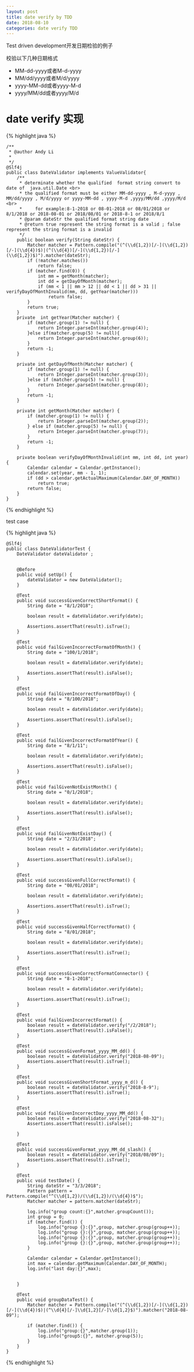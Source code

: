 ```yaml
---
layout: post
title: date verify by TDD
date: 2018-08-10
categories: date verify TDD
---
```

<p>Test driven development开发日期检验的例子<p>
<p>校验以下几种日期格式</p>
<ul>
<li>MM-dd-yyyy或者M-d-yyyy</li>
<li>MM/dd/yyyy或者M/d/yyyy</li>
<li>yyyy-MM-dd或者yyyy-M-d</li>
<li>yyyy/MM/dd或者yyyy/M/d</li>
</ul>


# date verify 实现
{% highlight java %} 


    /**
     * @author Andy Li
     *
     */
    @Slf4j
    public class DateValidator implements ValueValidator{
        /**
         * determinate whether the qualified  format string convert to date of  java.util.Date <br>
         * the qualified format must be either MM-dd-yyyy , M-d-yyyy , MM/dd/yyyy , M/d/yyyy or yyyy-MM-dd , yyyy-M-d ,yyyy/MM/dd ,yyyy/M/d <br>
         *     for example:8-1-2018 or 08-01-2018 or 08/01/2018 or 8/1/2018 or 2018-08-01 or 2018/08/01 or 2018-8-1 or 2018/8/1
         * @param dateStr the qualified format string date
         * @return true represent the string format is a valid ; false represent the string format is a invalid
         */
        public boolean verify(String dateStr) {
            Matcher matcher = Pattern.compile("(^(\\d{1,2})[/-](\\d{1,2})[/-](\\d{4})$)|(^(\\d{4})[/-](\\d{1,2})[/-](\\d{1,2})$)").matcher(dateStr);
            if (!matcher.matches())
                return false;
            if (matcher.find(0)) {
                int mm = getMonth(matcher);
                int dd = getDayOfMonth(matcher);
                if (mm < 1 || mm > 12 || dd < 1 || dd > 31 || verifyDayOfMonthInvalid(mm, dd, getYear(matcher)))
                    return false;
            }
            return true;
        }
        private  int getYear(Matcher matcher) {
            if (matcher.group(1) != null) {
                return Integer.parseInt(matcher.group(4));
            }else if(matcher.group(5) != null){
                return Integer.parseInt(matcher.group(6));
            }
            return -1;
        }

        private int getDayOfMonth(Matcher matcher) {
            if (matcher.group(1) != null) {
                return Integer.parseInt(matcher.group(3));
            }else if (matcher.group(5) != null) {
                return Integer.parseInt(matcher.group(8));
            }
            return -1;
        }

        private int getMonth(Matcher matcher) {
            if (matcher.group(1) != null) {
                return Integer.parseInt(matcher.group(2));
            } else if (matcher.group(5) != null) {
                return Integer.parseInt(matcher.group(7));
            }
            return -1;
        }

        private boolean verifyDayOfMonthInvalid(int mm, int dd, int year) {
            Calendar calendar = Calendar.getInstance();
            calendar.set(year, mm - 1, 1);
            if (dd > calendar.getActualMaximum(Calendar.DAY_OF_MONTH))
                return true;
            return false;
        }
    }

{% endhighlight %}






<p>test case</p>

{% highlight java %}

    @Slf4j
    public class DateValidatorTest {
        DateValidator dateValidator ;
    

        @Before
        public void setUp() {
            dateValidator = new DateValidator();
        }

        @Test
        public void successGivenCorrectShortFormat() {
            String date = "8/1/2018";

            boolean result = dateValidator.verify(date);

            Assertions.assertThat(result).isTrue();
        }

        @Test
        public void failGivenIncorrectFormatOfMonth() {
            String date = "100/1/2018";

            boolean result = dateValidator.verify(date);

            Assertions.assertThat(result).isFalse();
        }

        @Test
        public void failGivenIncorrectFormatOfDay() {
            String date = "8/100/2018";

            boolean result = dateValidator.verify(date);

            Assertions.assertThat(result).isFalse();
        }

        @Test
        public void failGivenIncorrectFormatOfYear() {
            String date = "8/1/11";

            boolean result = dateValidator.verify(date);

            Assertions.assertThat(result).isFalse();
        }

        @Test
        public void failGivenNotExistMonth() {
            String date = "0/1/2018";

            boolean result = dateValidator.verify(date);

            Assertions.assertThat(result).isFalse();
        }

        @Test
        public void failGivenNotExistDay() {
            String date = "2/31/2018";

            boolean result = dateValidator.verify(date);

            Assertions.assertThat(result).isFalse();
        }

        @Test
        public void successGivenFullCorrectFormat() {
            String date = "08/01/2018";

            boolean result = dateValidator.verify(date);

            Assertions.assertThat(result).isTrue();
        }

        @Test
        public void successGivenHalfCorrectFormat() {
            String date = "8/01/2018";

            boolean result = dateValidator.verify(date);

            Assertions.assertThat(result).isTrue();
        }

        @Test
        public void successGivenCorrectFormatConnector() {
            String date = "8-1-2018";

            boolean result = dateValidator.verify(date);

            Assertions.assertThat(result).isTrue();
        }

        @Test
        public void failGivenIncorrectFormat() {
            boolean result = dateValidator.verify("/2/2018");
            Assertions.assertThat(result).isFalse();
        }

        @Test
        public void successGivenFormat_yyyy_MM_dd() {
            boolean result = dateValidator.verify("2018-08-09");
            Assertions.assertThat(result).isTrue();
        }

        @Test
        public void successGivenShortFormat_yyyy_m_d() {
            boolean result = dateValidator.verify("2018-8-9");
            Assertions.assertThat(result).isTrue();
        }

        @Test
        public void failGivenIncorrectDay_yyyy_MM_dd() {
            boolean result = dateValidator.verify("2018-08-32");
            Assertions.assertThat(result).isFalse();

        }

        @Test
        public void successGivenFormat_yyyy_MM_dd_slash() {
            boolean result = dateValidator.verify("2018/08/09");
            Assertions.assertThat(result).isTrue();
        }

        @Test
        public void testDate() {
            String dateStr = "3/3/2018";
            Pattern pattern = Pattern.compile("^(\\d{1,2})/(\\d{1,2})/(\\d{4})$");
            Matcher matcher = pattern.matcher(dateStr);

            log.info("group count:{}",matcher.groupCount());
            int group = 0;
            if (matcher.find()) {
                log.info("group {}:{}",group, matcher.group(group++));
                log.info("group {}:{}",group, matcher.group(group++));
                log.info("group {}:{}",group, matcher.group(group++));
                log.info("group {}:{}",group, matcher.group(group++));
            }

            Calendar calendar = Calendar.getInstance();
            int max = calendar.getMaximum(Calendar.DAY_OF_MONTH);
            log.info("last day:{}",max);


        }

        @Test
        public void groupDataTest() {
            Matcher matcher = Pattern.compile("(^(\\d{1,2})[/-](\\d{1,2})[/-](\\d{4})$)|(^\\d{4}[/-]\\d{1,2}[/-]\\d{1,2}$)").matcher("2018-08-09");

            if (matcher.find()) {
                log.info("group:{}",matcher.group(1));
                log.info("group5:{}", matcher.group(5));
            }
        }
    }

{% endhighlight %}









